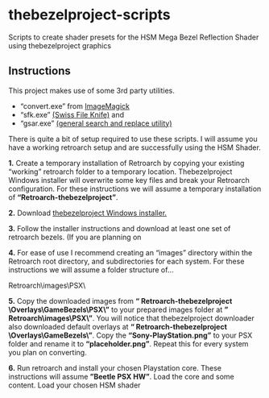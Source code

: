 # thebezelproject-scripts
Scripts to create shader presets for the HSM Mega Bezel Reflection Shader using thebezelproject graphics

## Instructions

This project makes use of some 3rd party utilities.
* “convert.exe” from [ImageMagick](https://imagemagick.org/index.php)
* “sfk.exe” [(Swiss File Knife)](https://sourceforge.net/projects/swissfileknife/)
and
* “gsar.exe” [(general search and replace utility)](http://gnuwin32.sourceforge.net/packages/gsar.htm)

There is quite a bit of setup required to use these scripts. I will assume you have a working retroarch setup and are successfully using the HSM Shader.

**1.** 	Create a temporary installation of Retroarch by copying your existing “working” retroarch folder to a temporary location. Thebezelproject Windows installer will overwrite some key files and break your Retroarch configuration. For these instructions we will assume a temporary installation of **“Retroarch-thebezelproject”**.

**2.** 	Download [thebezelproject Windows installer.]( https://github.com/thebezelproject/BezelProject-Windows)

**3.** 	Follow the installer instructions and download at least one set of retroarch bezels. (If you are planning on 

**4.** 	For ease of use I recommend creating an “images” directory within the Retroarch root directory, and subdirectories for each system. For these instructions we will assume a folder structure of…

Retroarch\images\PSX\

**5.** 	Copy the downloaded images from **“ Retroarch-thebezelproject \Overlays\GameBezels\PSX\”** to your prepared images folder at **” Retroarch\images\PSX\”**. You will notice that thebezelproject downloader also downloaded default overlays at **“ Retroarch-thebezelproject \Overlays\GameBezels\”**. Copy the **“Sony-PlayStation.png”** to your PSX folder and rename it to **“placeholder.png”**. Repeat this for every system you plan on converting.

**6.** 	Run retroarch and install your chosen Playstation core. These instructions will assume **”Beetle PSX HW”**. Load the core and some content. Load your chosen HSM shader

